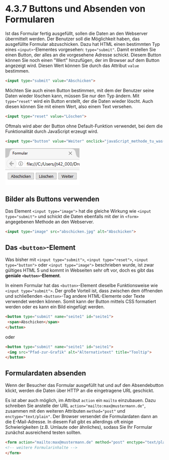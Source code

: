 # 4.3.7 Buttons und Absenden von Formularen

Ist das Formular fertig ausgefüllt, sollen die Daten an den Webserver übermittelt werden. Der Benutzer soll die Möglichkeit haben, das ausgefüllte Formular abzuschicken. Dazu hat HTML einen bestimmten Typ eines `<input>`-Elementes vorgesehen: `type="submit"`. Damit erstellen Sie einen Button, der alles an die vorgesehene Adresse schickt. Diesem Button können Sie noch einen "Wert" hinzufügen, der im Browser auf dem Button angezeigt wird. Diesen Wert können Sie durch das Attribut `value` bestimmen.

```html linenums="1"
<input type="submit" value="Abschicken">
```

Möchten Sie auch einen Button bestimmen, mit dem der Benutzer seine Daten wieder löschen kann, müssen Sie nur den Typ ändern. Mit `type="reset"` wird ein Button erstellt, der die Daten wieder löscht. Auch diesen können Sie mit einem Wert, also einem Text versehen.

```html linenums="1"
<input type="reset" value="Löschen">
```

Oftmals wird aber der Button ohne Default-Funktion verwendet, bei dem die Funktionalität durch JavaScript erzeugt wird.

```html linenums="1"
<input type="button" value="Weiter" onclick="javaScript_methode_tu_was()">
```

![Buttons zum Absenden oder Abbrechen](media/html5-formular-button.png)

## Bilder als Buttons verwenden

Das Element `<input type="image">` hat die gleiche Wirkung wie `<input type="submit">` und schickt die Daten ebenfalls mit der in `<form>` angegebenen Methode an den Webserver.

```html linenums="1"
<input type="image" src="abschicken.jpg" alt="Abschicken">
```

## Das `<button>`-Element

Was bisher mit `<input type="submit">`, `<input type="reset">`, `<input type="button">` oder `<input type="image">` beschrieben wurde, ist zwar gültiges HTML 5 und kommt in Webseiten sehr oft vor, doch es gibt das **geniale `<button>`-Element**.

In einem Formular hat das `<button>`-Element dieselbe Funktionsweise wie `<input type="submit">`. Der große Vorteil ist, dass zwischen dem öffnenden und schließenden `<button>`-Tag andere HTML-Elemente oder Texte verwendet werden können. Somit kann der Button mittels CSS formatiert werden oder es kann ein Bild eingefügt werden.

```html linenums="1"
<button type="submit" name="seite1" id="seite1">
 <span>Abschicken</span>
</button>
```

oder

```html linenums="1"
<button type="submit" name="seite1" id="seite1">
 <img src="Pfad-zur-Grafik" alt="Alternativtext" title="Tooltip">
</button>
```

## Formulardaten absenden

Wenn der Besucher das Formular ausgefüllt hat und auf den Absendebutton klickt, werden die Daten über HTTP an die eingetragene URL geschickt.

Es ist aber auch möglich, im Attribut `action` ein `mailto` einzubauen. Dazu schreiben Sie anstelle der URL `action="mailto:max@mustermann.de"`, zusammen mit den weiteren Attributen `method="post"` und `enctype="text/plain"`. Der Browser versendet die Formulardaten dann an die E-Mail-Adresse. In diesem Fall gibt es allerdings oft einige Schwierigkeiten (z.B. Umlaute oder ähnliches), sodass Sie Ihr Formular zunächst ausreichend testen sollten.

```html linenums="1"
<form action="mailto:max@mustermann.de" method="post" enctype="text/plain">
<!-- weitere Formularinhalte -->
</form>
```
